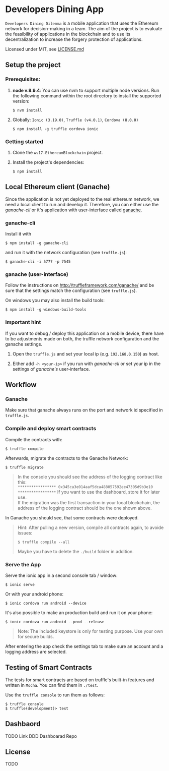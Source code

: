 # Developers Dining App

`Developers Dining Dilemma` is a mobile application that uses the Ethereum network for decision-making in a team. The aim of the project is to evaluate the feasibility of applications in the blockchain and to use its decentralization to increase the forgery protection of applications.

Licensed under MIT, see [LICENSE.md](./LICENSE.md)

## Setup the project

### Prerequisites: 

1. **node v.8.9.4**:
  You can use nvm to support multiple node versions. Run the following command within the root directory to install the supported version:
    ```shell
    $ nvm install 
    ```

2. Globally: `Ionic (3.19.0)`, `Truffle (v4.0.1)`, `Cordova (8.0.0)`
    ```shell
    $ npm install -g truffle cordova ionic
    ```

### Getting started

1. Clone the `ws17-EthereumBlockchain` project.

2. Install the project's dependencies:
    ```shell
    $ npm install
    ```


## Local Ethereum client (Ganache)
Since the application is not yet deployed to the real ethereum network, we need a local client to run and develop it. Therefore, you can either use the *ganache-cli* or it's application with user-interface called [ganache](http://truffleframework.com/ganache/).

### ganache-cli

Install it with
```shell
$ npm install -g ganache-cli
```

and run it with the network configuration (see `truffle.js`):
```shell
$ ganache-cli -i 5777 -p 7545
```

### ganache (user-interface)
Follow the instructions on http://truffleframework.com/ganache/ and be sure that the settings match the configuration (see `truffle.js`).

On windows you may also install the build tools:
  ```shell
  $ npm install -g windows-build-tools
  ``` 


### **Important hint**
If you want to debug / deploy this application on a mobile device, there have to be adjustments made on both, the truffle network configuration and the ganache settings.

1. Open the `truffle.js` and set your local ip (e.g. `192.168.0.150`) as host.

2. Either add `-h <your-ip>` if you run with *ganache-cli* or set your ip in the settings of *ganache's* user-interface.



## Workflow
### Ganache
  Make sure that ganache always runs on the port and network id specified in `truffle.js`.

### Compile and deploy smart contracts
Compile the contracts with:
```shell
$ truffle compile
```

Afterwards, migrate the contracts to the Ganache Network:

```shell 
$ truffle migrate
```
> In the console you should see the address of the logging contract like this:<br>
> `***************** 0x345ca3e014aaf5dca488057592ee47305d9b3e10 *****************`
> If you want to use the dashboard, store it for later use. <br>
> If the migration was the first transaction in your local blockchain, the address of the logging contract should be the one shown above.

In Ganache you should see, that some contracts were deployed.
  
> Hint: After pulling a new version, compile all contracts again, to avoide issues:
> ```shell 
> $ truffle compile --all
> ``` 
> Maybe you have to delete the `./build` folder in addition.

### Serve the App
Serve the ionic app in a second console tab / window:
```shell
$ ionic serve
```
Or with your android phone:
```shell
$ ionic cordova run android --device
```

It's also possible to make an production build and run it on your phone:
```shell
$ ionic cordova run android --prod --release
```
> Note: The included keystore is only for testing purpose. Use your own for secure builds.

After entering the app check the settings tab to make sure an account and a logging address are selected.

## Testing of Smart Contracts
The tests for smart contracts are based on truffle's built-in features and written in `Mocha`. You can find them in `./test`. 

Use the `truffle console` to run them as follows:

```shell
$ truffle console
$ truffle(development)> test
```

## Dashbaord

TODO Link DDD Dashboarad Repo

## License

TODO
